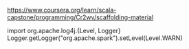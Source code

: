 https://www.coursera.org/learn/scala-capstone/programming/Cr2wv/scaffolding-material

import org.apache.log4j.{Level, Logger}
Logger.getLogger("org.apache.spark").setLevel(Level.WARN)